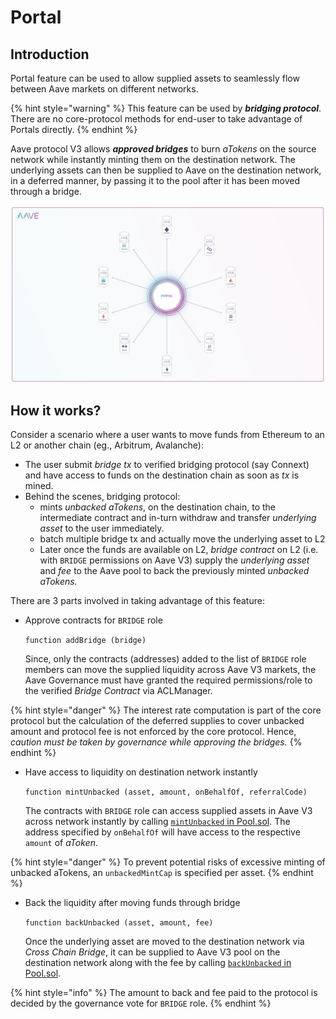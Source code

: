 # Portal

## Introduction

Portal feature can be used to allow supplied assets to seamlessly flow between Aave markets on different networks.

{% hint style="warning" %}
This feature can be used by _**bridging protocol**_. There are no core-protocol methods for end-user to take advantage of Portals directly.
{% endhint %}

Aave protocol V3 allows _**approved bridges**_ to burn _aTokens_ on the source network while instantly minting them on the destination network. The underlying assets can then be supplied to Aave on the destination network, in a deferred manner, by passing it to the pool after it has been moved through a bridge.

![](<../.gitbook/assets/image (3).png>)

## How it works?

Consider a scenario where a user wants to move funds from Ethereum to an L2 or another chain (eg., Arbitrum, Avalanche):

* The user submit _bridge tx_ to verified bridging protocol (say Connext) and have access to funds on the destination chain as soon as _tx_ is mined.
* Behind the scenes, bridging protocol:
  * mints _unbacked aTokens_, on the destination chain, to the intermediate contract and in-turn withdraw and transfer _underlying asset_ to the user immediately.
  * batch multiple bridge tx and actually move the underlying asset to L2
  * Later once the funds are available on L2, _bridge contract_ on L2 (i.e. with `BRIDGE` permissions on Aave V3) supply the _underlying asset_ and _fee_ to the Aave pool to back the previously minted _unbacked aTokens._

There are 3 parts involved in taking advantage of this feature:

*   Approve contracts for `BRIDGE` role

    `function addBridge (bridge)`

    Since, only the contracts (addresses) added to the list of `BRIDGE` role members can move the supplied liquidity across Aave V3 markets, the Aave Governance must have granted the required permissions/role to the verified _Bridge Contract_ via ACLManager.

{% hint style="danger" %}
The interest rate computation is part of the core protocol but the calculation of the deferred supplies to cover unbacked amount and protocol fee is not enforced by the core protocol. Hence, _caution must be taken by governance while approving the bridges._
{% endhint %}

*   Have access to liquidity on destination network instantly

    `function mintUnbacked (asset, amount, onBehalfOf, referralCode)`

    The contracts with `BRIDGE` role can access supplied assets in Aave V3 across network instantly by calling [`mintUnbacked` in Pool.sol](../core-contracts/pool.md#mintunbacked). The address specified by `onBehalfOf` will have access to the respective `amount` of _aToken_.

{% hint style="danger" %}
To prevent potential risks of excessive minting of unbacked aTokens, an `unbackedMintCap` is specified per asset.
{% endhint %}

*   Back the liquidity after moving funds through bridge

    `function backUnbacked (asset, amount, fee)`

    Once the underlying asset are moved to the destination network via _Cross Chain_ _Bridge_, it can be supplied to Aave V3 pool on the destination network along with the fee by calling [`backUnbacked` in Pool.sol](../core-contracts/pool.md#backunbacked).

{% hint style="info" %}
The amount to back and fee paid to the protocol is decided by the governance vote for `BRIDGE` role.
{% endhint %}
